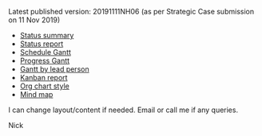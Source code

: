 Latest published version: 20191111NH06 (as per Strategic Case submission on 11 Nov 2019)
<ul>
<li><a href="status/">Status summary</a></li>
<li><a href="report/">Status report</a></li>
<li><a href="schedule/">Schedule Gantt</a></li>
<li><a href="progress/">Progress Gantt</a></li>
<li><a href="lead/">Gantt by lead person</a></li>
<li><a href="kanban/">Kanban report</a></li>
<li><a href="chart/">Org chart style</a></li>
<li><a href="mindmap/">Mind map</a></li>
</ul>
<P>
I can change layout/content if needed.  Email or call me if any queries.
<P>
Nick
